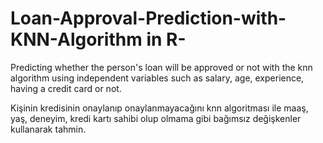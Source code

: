 # Loan-Approval-Prediction-with-KNN-Algorithm in R-

Predicting whether the person's loan will be approved or not with the knn algorithm using independent variables such as salary, age, experience, having a credit card or not.

Kişinin kredisinin onaylanıp onaylanmayacağını knn algoritması ile maaş, yaş, deneyim, kredi kartı sahibi olup olmama gibi bağımsız değişkenler kullanarak tahmin.
